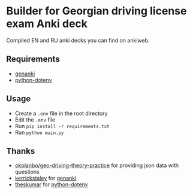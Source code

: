 # Builder for Georgian driving license exam Anki deck

Compiled EN and RU anki decks you can find on ankiweb.

## Requirements

- [genanki](https://github.com/kerrickstaley/genanki)
- [python-dotenv](https://github.com/theskumar/python-dotenv)

## Usage

- Create a `.env` file in the root directory
- Edit the `.env` file
- Run `pip install -r requirements.txt`
- Run `python main.py`

## Thanks

- [okplanbo/geo-driving-theory-practice](https://github.com/okplanbo/geo-driving-theory-practice) for providing json data with questions
- [kerrickstaley](https://github.com/kerrickstaley) for [genanki](https://github.com/kerrickstaley/genanki)
- [theskumar](https://github.com/theskumar) for [python-dotenv](https://github.com/theskumar/python-dotenv)
